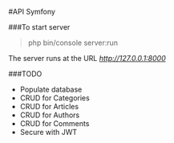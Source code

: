 #API Symfony

###To start server

>php bin/console server:run

The server runs at the URL *http://127.0.0.1:8000*


###TODO

- Populate database
- CRUD for Categories
- CRUD for Articles
- CRUD for Authors
- CRUD for Comments
- Secure with JWT